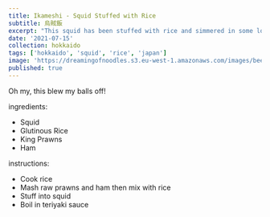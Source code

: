 ```yaml
---
title: Ikameshi - Squid Stuffed with Rice
subtitle: 烏賊飯
excerpt: "This squid has been stuffed with rice and simmered in some lovely Japanese flavours for an umami rich flavour bomb to enjoy with a glass of sake."
date: '2021-07-15'
collection: hokkaido
tags: ['hokkaido', 'squid', 'rice', 'japan']
image: 'https://dreamingofnoodles.s3.eu-west-1.amazonaws.com/images/beef-tantanmen-ramen.jpeg'
published: true
---
```


Oh my, this blew my balls off!

ingredients:
 - Squid
 - Glutinous Rice
 - King Prawns
 - Ham

instructions:
 - Cook rice
 - Mash raw prawns and ham then mix with rice
 - Stuff into squid
 - Boil in teriyaki sauce
